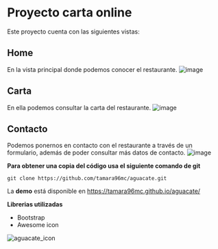 # Proyecto carta online

Este proyecto cuenta con las siguientes vistas:

## Home 

En la vista principal donde podemos conocer el restaurante.
![image](https://user-images.githubusercontent.com/60045207/134821123-e936bcd5-5132-4e1d-b90e-7e975880b37b.png)

## Carta
En ella podemos consultar la carta del restaurante.
![image](https://user-images.githubusercontent.com/60045207/134821142-e653bbc1-f176-4fe8-bfb2-035f06cd323f.png)


## Contacto
Podemos ponernos en contacto con el restaurante a través de un formulario, además de poder consultar más datos de contacto.
![image](https://user-images.githubusercontent.com/60045207/134821159-4e63ce9c-728d-432f-ae01-55b3ce5820e6.png)


**Para obtener una copia del código usa el siguiente comando de git** 

    git clone https://github.com/tamara96mc/aguacate.git

La **demo** está disponible en https://tamara96mc.github.io/aguacate/

**Librerias utilizadas**

- Bootstrap
- Awesome icon

![aguacate_icon](https://user-images.githubusercontent.com/60045207/134821080-32712fe7-2ae6-4f39-b8a5-6fcf6a4335ba.png)
